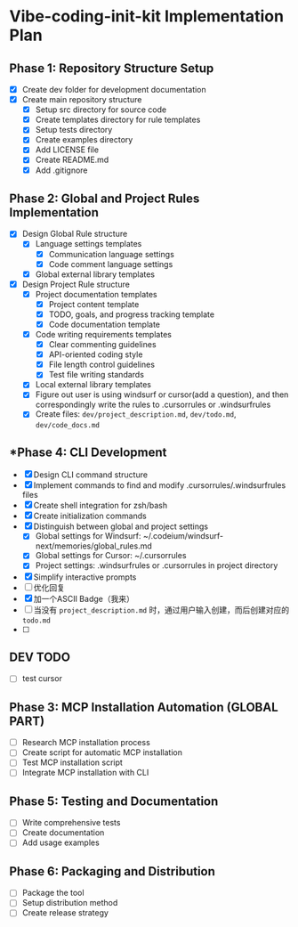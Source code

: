 # Vibe-coding-init-kit Implementation Plan

## Phase 1: Repository Structure Setup
- [x] Create dev folder for development documentation
- [x] Create main repository structure
  - [x] Setup src directory for source code
  - [x] Create templates directory for rule templates
  - [x] Setup tests directory
  - [x] Create examples directory
  - [x] Add LICENSE file
  - [x] Create README.md
  - [x] Add .gitignore

## Phase 2: Global and Project Rules Implementation
- [x] Design Global Rule structure
  - [x] Language settings templates
    - [x] Communication language settings
    - [x] Code comment language settings
  - [x] Global external library templates
- [x] Design Project Rule structure
  - [x] Project documentation templates
    - [x] Project content template
    - [x] TODO, goals, and progress tracking template
    - [x] Code documentation template
  - [x] Code writing requirements templates
    - [x] Clear commenting guidelines
    - [x] API-oriented coding style
    - [x] File length control guidelines
    - [x] Test file writing standards
  - [x] Local external library templates
  - [x] Figure out user is using windsurf or cursor(add a question), and then correspondingly write the rules to .cursorrules or .windsurfrules
  - [x] Create files: `dev/project_description.md`, `dev/todo.md`, `dev/code_docs.md`

## *Phase 4: CLI Development
- [x] Design CLI command structure
- [x] Implement commands to find and modify .cursorrules/.windsurfrules files
- [x] Create shell integration for zsh/bash
- [x] Create initialization commands
- [x] Distinguish between global and project settings
  - [x] Global settings for Windsurf: ~/.codeium/windsurf-next/memories/global_rules.md
  - [x] Global settings for Cursor: ~/.cursorrules
  - [x] Project settings: .windsurfrules or .cursorrules in project directory
- [x] Simplify interactive prompts
- [ ] 优化回复
- [x] 加一个ASCII Badge（我来）
- [ ] 当没有 `project_description.md` 时，通过用户输入创建，而后创建对应的 `todo.md`
- [ ] 

## DEV TODO
- [ ] test cursor

## Phase 3: MCP Installation Automation (GLOBAL PART)
- [ ] Research MCP installation process
- [ ] Create script for automatic MCP installation
- [ ] Test MCP installation script
- [ ] Integrate MCP installation with CLI

## Phase 5: Testing and Documentation
- [ ] Write comprehensive tests
- [ ] Create documentation
- [ ] Add usage examples

## Phase 6: Packaging and Distribution
- [ ] Package the tool
- [ ] Setup distribution method
- [ ] Create release strategy
